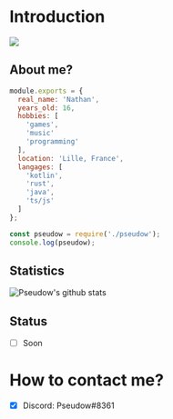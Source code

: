 # Introduction
<img src="https://media.giphy.com/media/9lyuDkgZJ4OBO/giphy.gif" heigth="50px">

## About me?

```js
module.exports = {
  real_name: 'Nathan',
  years_old: 16,
  hobbies: [
    'games',
    'music'
    'programming'
  ],
  location: 'Lille, France',
  langages: [
    'kotlin',
    'rust',
    'java',
    'ts/js'
  ]
};

const pseudow = require('./pseudow');
console.log(pseudow);
```

## Statistics
![Pseudow's github stats](https://github-readme-stats.vercel.app/api?username=Pseudow&show_icons=true&theme=buefy)

## Status
- [ ] Soon

# How to contact me?
- [x] Discord: Pseudow#8361
